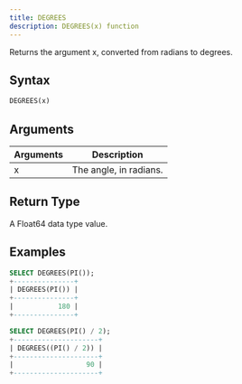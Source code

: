 ```yaml
---
title: DEGREES
description: DEGREES(x) function
---
```


Returns the argument x, converted from radians to degrees.

## Syntax

```sql
DEGREES(x)
```

## Arguments

| Arguments | Description            |
| --------- | ---------------------- |
| x         | The angle, in radians. |

## Return Type

A Float64 data type value.

## Examples

```sql
SELECT DEGREES(PI());
+---------------+
| DEGREES(PI()) |
+---------------+
|           180 |
+---------------+

SELECT DEGREES(PI() / 2);
+---------------------+
| DEGREES((PI() / 2)) |
+---------------------+
|                  90 |
+---------------------+
```
